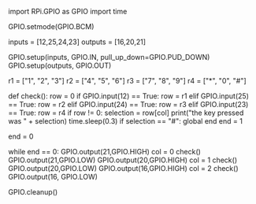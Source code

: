 import RPi.GPIO as GPIO
import time

GPIO.setmode(GPIO.BCM)

inputs = [12,25,24,23]
outputs = [16,20,21]

GPIO.setup(inputs, GPIO.IN, pull_up_down=GPIO.PUD_DOWN)
GPIO.setup(outputs, GPIO.OUT)

r1 = ["1", "2", "3"]
r2 = ["4", "5", "6"]
r3 = ["7", "8", "9"]
r4 = ["*", "0", "#"]


def check():
    row = 0
    if GPIO.input(12) == True:
        row = r1
    elif GPIO.input(25) == True:
        row = r2
    elif GPIO.input(24) == True:
        row = r3
    elif GPIO.input(23) == True:
        row = r4
    if row != 0:
        selection = row[col]
        print("the key pressed was " + selection)
        time.sleep(0.3)
        if selection == "#":
            global end
            end = 1
            
end = 0

while end == 0:
    GPIO.output(21,GPIO.HIGH)
    col = 0
    check()
    GPIO.output(21,GPIO.LOW)
    GPIO.output(20,GPIO.HIGH)
    col = 1
    check()
    GPIO.output(20,GPIO.LOW)
    GPIO.output(16,GPIO.HIGH)
    col = 2
    check()
    GPIO.output(16, GPIO.LOW)
    
GPIO.cleanup()
    
    
